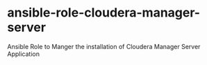 # ansible-role-cloudera-manager-server

Ansible Role to Manger the installation of Cloudera Manager Server Application
